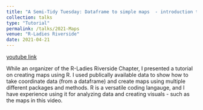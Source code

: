 ```yaml
---
title: "A Semi-Tidy Tuesday: Dataframe to simple maps  - introduction to various mapping methods in R"
collection: talks
type: "Tutorial"
permalink: /talks/2021-Maps
venue: "R-Ladies Riverside"
date: 2021-04-21
---
```


[youtube link](https://www.youtube.com/watch?v=aNJZQnkOSxs&t=21s)

While an organizer of the R-Ladies Riverside Chapter, I presented a tutorial on creating maps using R. I used publically available data to show how to take coordinate data (from a dataframe) and create maps using multiple different packages and methods. R is a versatile coding langauge, and I have experience using it for analyzing data and creating visuals - such as the maps in this video.  
